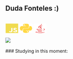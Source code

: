 ## Duda Fonteles :)

<div style="display: inline_block"><br>
  <img align="center" alt="Duda-Js" height="30" width="40" src="https://raw.githubusercontent.com/devicons/devicon/master/icons/javascript/javascript-plain.svg">
   <img align="center" alt="Duda-Python" height="30" width="40" src="https://raw.githubusercontent.com/devicons/devicon/master/icons/python/python-plain.svg">
   <img align="center" alt="Duda-Java" height="30" width="40" src="https://raw.githubusercontent.com/devicons/devicon/master/icons/java/java-plain.svg">
  
 
<div> 
  
  <a href="https://instagram.com/_dudah.fonteles_" target="_blank"><img src="https://img.shields.io/badge/-Instagram-%23E4405F?style=for-the-badge&logo=instagram&logoColor=white" target="_blank"></a>
 	 
  
</div>
### Studying in this moment:
<![JavaScript](https://img.shields.io/badge/-JavaScript-0D1117?style=for-the-badge&logo=javascript&labelColor=0D1117)&nbsp;
<![Java](https://img.shields.io/badge/-Java-0D1117?style=for-the-badge&logo=openjdk&labelColor=0d1117)&nbsp;
<![Python](https://img.shields.io/badge/-Python-0D1117?style=for-the-badge&logo=python&labelColor=0D1117)&nbsp;

